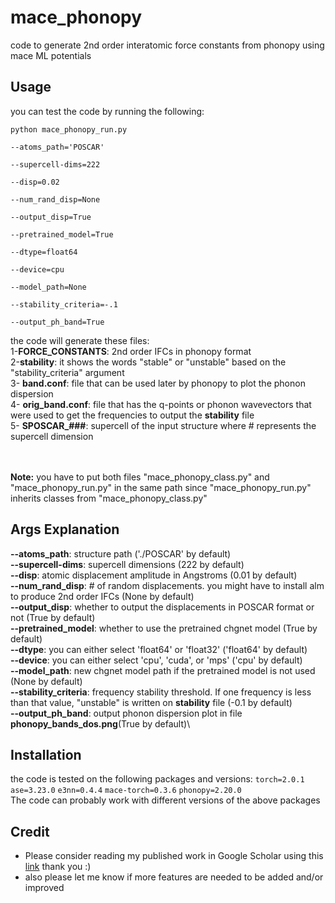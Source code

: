 # mace_phonopy
code to generate 2nd order interatomic force constants from phonopy using mace ML potentials

## Usage
you can test the code by running the following:</br>

<code>python mace_phonopy_run.py \
	--atoms_path='POSCAR' \
	--supercell-dims=222 \
	--disp=0.02 \
	--num_rand_disp=None \
	--output_disp=True \
	--pretrained_model=True \
	--dtype=float64 \
	--device=cpu \
	--model_path=None \
	--stability_criteria=-.1 \
	--output_ph_band=True
</code>

the code will generate these files: </br>
1-**FORCE_CONSTANTS**: 2nd order IFCs in phonopy format</br>
2-**stability**: it shows the words "stable" or "unstable" based on the "stability_criteria" argument</br>
3- **band.conf**: file that can be used later by phonopy to plot the phonon dispersion</br>
4- **orig_band.conf**: file that has the q-points or phonon wavevectors that were used to get the frequencies to output the **stability** file</br>
5- **SPOSCAR_###**: supercell of the input structure where # represents the supercell dimension</br>

</br></br>
**Note:** you have to put both files "mace_phonopy_class.py" and "mace_phonopy_run.py" in the same path since "mace_phonopy_run.py" inherits classes from "mace_phonopy_class.py"

## Args Explanation
**--atoms_path**: structure path ('./POSCAR' by default) \
**--supercell-dims**: supercell dimensions (222 by default)\
**--disp**: atomic displacement amplitude in Angstroms (0.01 by default)\
**--num_rand_disp**: # of random displacements. you might have to install alm to produce 2nd order IFCs (None by default) \
**--output_disp**: whether to output the displacements in POSCAR format or not (True by default)\
**--pretrained_model**: whether to use the pretrained chgnet model (True by default)\
**--dtype**: you can either select 'float64' or 'float32' ('float64' by default)\
**--device**: you can either select 'cpu', 'cuda', or 'mps' ('cpu' by default)\
**--model_path**: new chgnet model path if the pretrained model is not used (None by default)\
**--stability_criteria**: frequency stability threshold. If one frequency is less than that value, "unstable" is written on **stability** file (-0.1 by default)\
**--output_ph_band**: output phonon dispersion plot in file **phonopy_bands_dos.png**(True by default)\

## Installation
the code is tested on the following packages and versions:
<code>torch=2.0.1</code>
<code>ase=3.23.0</code>
<code>e3nn=0.4.4</code>
<code>mace-torch=0.3.6</code>
<code>phonopy=2.20.0</code>
</br>The code can probably work with different versions of the above packages

## Credit
* Please consider reading my published work in Google Scholar using this [link](https://scholar.google.com/citations?user=5tkWy4AAAAAJ&hl=en&oi=ao) thank you :)
* also please let me know if more features are needed to be added and/or improved 
